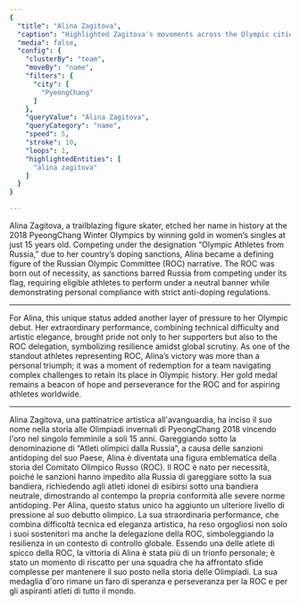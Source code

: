 ```yaml
---
{
  "title": "Alina Zagitova",
  "caption": "Highlighted Zagitova's movements across the Olympic cities where she competed",
  "media": false,
  "config": {
    "clusterBy": "team",
    "moveBy": "name",
    "filters": {
      "city": [
        "PyeongChang"
      ]
    },
    "queryValue": "Alina Zagitova",
    "queryCategory": "name",
    "speed": 5,
    "stroke": 10,
    "loops": 1,
    "highlightedEntities": [
      "alina zagitova"
    ]
  }
}

---
```


Alina Zagitova, a trailblazing figure skater, etched her name in history at the 2018 PyeongChang Winter Olympics by winning gold in women’s singles at just 15 years old. Competing under the designation “Olympic Athletes from Russia,” due to her country’s doping sanctions, Alina became a defining figure of the Russian Olympic Committee (ROC) narrative. The ROC was born out of necessity, as sanctions barred Russia from competing under its flag, requiring eligible athletes to perform under a neutral banner while demonstrating personal compliance with strict anti-doping regulations.

---

For Alina, this unique status added another layer of pressure to her Olympic debut. Her extraordinary performance, combining technical difficulty and artistic elegance, brought pride not only to her supporters but also to the ROC delegation, symbolizing resilience amidst global scrutiny. As one of the standout athletes representing ROC, Alina’s victory was more than a personal triumph; it was a moment of redemption for a team navigating complex challenges to retain its place in Olympic history. Her gold medal remains a beacon of hope and perseverance for the ROC and for aspiring athletes worldwide.

---

Alina Zagitova, una pattinatrice artistica all'avanguardia, ha inciso il suo nome nella storia alle Olimpiadi invernali di PyeongChang 2018 vincendo l'oro nel singolo femminile a soli 15 anni. Gareggiando sotto la denominazione di “Atleti olimpici dalla Russia”, a causa delle sanzioni antidoping del suo Paese, Alina è diventata una figura emblematica della storia del Comitato Olimpico Russo (ROC). Il ROC è nato per necessità, poiché le sanzioni hanno impedito alla Russia di gareggiare sotto la sua bandiera, richiedendo agli atleti idonei di esibirsi sotto una bandiera neutrale, dimostrando al contempo la propria conformità alle severe norme antidoping.
Per Alina, questo status unico ha aggiunto un ulteriore livello di pressione al suo debutto olimpico. La sua straordinaria performance, che combina difficoltà tecnica ed eleganza artistica, ha reso orgogliosi non solo i suoi sostenitori ma anche la delegazione della ROC, simboleggiando la resilienza in un contesto di controllo globale. Essendo una delle atlete di spicco della ROC, la vittoria di Alina è stata più di un trionfo personale; è stato un momento di riscatto per una squadra che ha affrontato sfide complesse per mantenere il suo posto nella storia delle Olimpiadi. La sua medaglia d'oro rimane un faro di speranza e perseveranza per la ROC e per gli aspiranti atleti di tutto il mondo.

